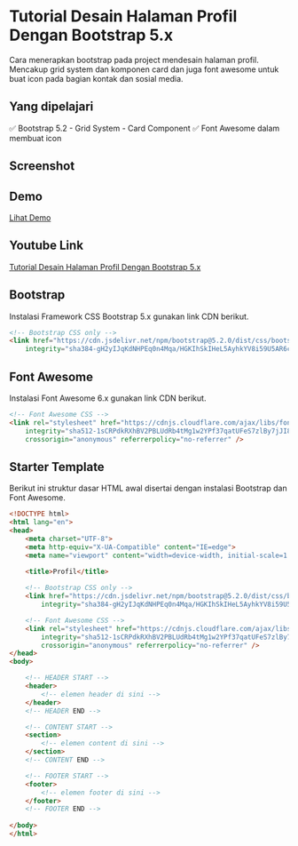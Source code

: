# Tutorial Desain Halaman Profil Dengan Bootstrap 5.x

Cara menerapkan bootstrap pada project mendesain halaman profil. Mencakup grid system dan komponen card dan juga font awesome untuk buat icon pada bagian kontak dan sosial media.

## Yang dipelajari

✅ Bootstrap 5.2
    - Grid System
    - Card Component
✅ Font Awesome dalam membuat icon

## Screenshot

## Demo

[Lihat Demo](https://janzenfaidiban.github.io/tutorial-desain-halaman-profil-dengan-bootstrap.5.x/)

## Youtube Link

[Tutorial Desain Halaman Profil Dengan Bootstrap 5.x
](https://youtu.be/ZA3DX0DtmXA)

## Bootstrap

Instalasi Framework CSS Bootstrap 5.x gunakan link CDN berikut.

```html
<!-- Bootstrap CSS only -->
<link href="https://cdn.jsdelivr.net/npm/bootstrap@5.2.0/dist/css/bootstrap.min.css" rel="stylesheet"
    integrity="sha384-gH2yIJqKdNHPEq0n4Mqa/HGKIhSkIHeL5AyhkYV8i59U5AR6csBvApHHNl/vI1Bx" crossorigin="anonymous">
```

## Font Awesome

Instalasi Font Awesome 6.x gunakan link CDN berikut.

```html
<!-- Font Awesome CSS -->
<link rel="stylesheet" href="https://cdnjs.cloudflare.com/ajax/libs/font-awesome/6.1.2/css/all.min.css"
    integrity="sha512-1sCRPdkRXhBV2PBLUdRb4tMg1w2YPf37qatUFeS7zlBy7jJI8Lf4VHwWfZZfpXtYSLy85pkm9GaYVYMfw5BC1A=="
    crossorigin="anonymous" referrerpolicy="no-referrer" />
```

## Starter Template

Berikut ini struktur dasar HTML awal disertai dengan instalasi  Bootstrap dan Font Awesome.

```html
<!DOCTYPE html>
<html lang="en">
<head>
    <meta charset="UTF-8">
    <meta http-equiv="X-UA-Compatible" content="IE=edge">
    <meta name="viewport" content="width=device-width, initial-scale=1.0">

    <title>Profil</title>
    
    <!-- Bootstrap CSS only -->
    <link href="https://cdn.jsdelivr.net/npm/bootstrap@5.2.0/dist/css/bootstrap.min.css" rel="stylesheet"
        integrity="sha384-gH2yIJqKdNHPEq0n4Mqa/HGKIhSkIHeL5AyhkYV8i59U5AR6csBvApHHNl/vI1Bx" crossorigin="anonymous">

    <!-- Font Awesome CSS -->
    <link rel="stylesheet" href="https://cdnjs.cloudflare.com/ajax/libs/font-awesome/6.1.2/css/all.min.css"
        integrity="sha512-1sCRPdkRXhBV2PBLUdRb4tMg1w2YPf37qatUFeS7zlBy7jJI8Lf4VHwWfZZfpXtYSLy85pkm9GaYVYMfw5BC1A=="
        crossorigin="anonymous" referrerpolicy="no-referrer" />
</head>
<body>

    <!-- HEADER START -->
    <header>
        <!-- elemen header di sini -->
    </header>
    <!-- HEADER END -->

    <!-- CONTENT START -->
    <section>
        <!-- elemen content di sini -->
    </section>
    <!-- CONTENT END -->

    <!-- FOOTER START -->
    <footer>
        <!-- elemen footer di sini -->
    </footer>
    <!-- FOOTER END -->
    
</body>
</html>

```